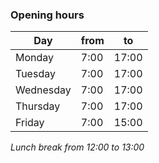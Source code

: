 ### Opening hours

| Day       | from | to    |
|-----------|------|-------|
| Monday    | 7:00 | 17:00 |
| Tuesday   | 7:00 | 17:00 |
| Wednesday | 7:00 | 17:00 |
| Thursday  | 7:00 | 17:00 |
| Friday    | 7:00 | 15:00 |

_Lunch break from 12:00 to 13:00_
